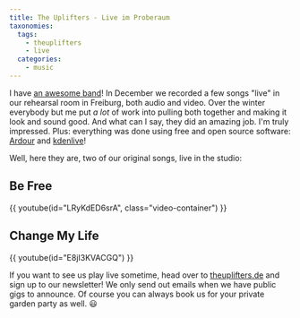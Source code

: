 ```yaml
---
title: The Uplifters - Live im Proberaum
taxonomies:
  tags:
    - theuplifters
    - live
  categories:
    - music
---
```


I have [an awesome band](https://theuplifters.de/)! In December we recorded a few songs "live" in our rehearsal room in Freiburg, both audio and video. Over the winter everybody but me put _a lot_ of work into pulling both together and making it look and sound good. And what can I say, they did an amazing job. I'm truly impressed. Plus: everything was done using free and open source software: [Ardour](https://ardour.org/) and [kdenlive](https://kdenlive.org/)!

Well, here they are, two of our original songs, live in the studio:

## Be Free

{{ youtube(id="LRyKdED6srA", class="video-container") }}

## Change My Life

{{ youtube(id="E8jI3KVACGQ") }}

If you want to see us play live sometime, head over to [theuplifters.de](https://theuplifters.de) and sign up to our newsletter! We only send out emails when we have public gigs to announce. Of course you can always book us for your private garden party as well. 😃
